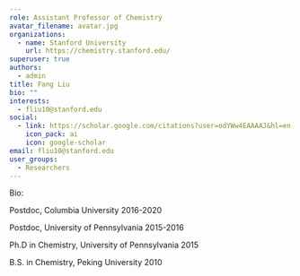 ```yaml
---
role: Assistant Professor of Chemistry
avatar_filename: avatar.jpg
organizations:
  - name: Stanford University
    url: https://chemistry.stanford.edu/
superuser: true
authors:
  - admin
title: Fang Liu
bio: ""
interests:
  - fliu10@stanford.edu
social:
  - link: https://scholar.google.com/citations?user=odYWw4EAAAAJ&hl=en
    icon_pack: ai
    icon: google-scholar
email: fliu10@stanford.edu
user_groups:
  - Researchers
---
```

Bio:

Postdoc, Columbia University 2016-2020

Postdoc, University of Pennsylvania 2015-2016

Ph.D in Chemistry, University of Pennsylvania 2015

B.S. in Chemistry, Peking University 2010
